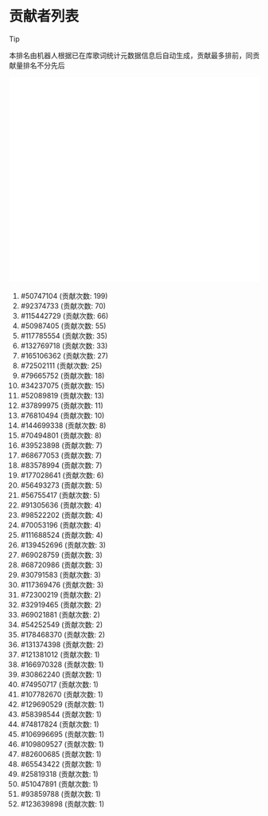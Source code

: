 # 贡献者列表

> [!TIP]
> 本排名由机器人根据已在库歌词统计元数据信息后自动生成，贡献最多排前，同贡献量排名不分先后

![贡献者头像画廊](./CONTRIBUTORS.svg)

1. #50747104 (贡献次数: 199)
2. #92374733 (贡献次数: 70)
3. #115442729 (贡献次数: 66)
4. #50987405 (贡献次数: 55)
5. #117785554 (贡献次数: 35)
6. #132769718 (贡献次数: 33)
7. #165106362 (贡献次数: 27)
8. #72502111 (贡献次数: 25)
9. #79665752 (贡献次数: 18)
10. #34237075 (贡献次数: 15)
11. #52089819 (贡献次数: 13)
12. #37899975 (贡献次数: 11)
13. #76810494 (贡献次数: 10)
14. #144699338 (贡献次数: 8)
15. #70494801 (贡献次数: 8)
16. #39523898 (贡献次数: 7)
17. #68677053 (贡献次数: 7)
18. #83578994 (贡献次数: 7)
19. #177028641 (贡献次数: 6)
20. #56493273 (贡献次数: 5)
21. #56755417 (贡献次数: 5)
22. #91305636 (贡献次数: 4)
23. #98522202 (贡献次数: 4)
24. #70053196 (贡献次数: 4)
25. #111688524 (贡献次数: 4)
26. #139452696 (贡献次数: 3)
27. #69028759 (贡献次数: 3)
28. #68720986 (贡献次数: 3)
29. #30791583 (贡献次数: 3)
30. #117369476 (贡献次数: 3)
31. #72300219 (贡献次数: 2)
32. #32919465 (贡献次数: 2)
33. #69021881 (贡献次数: 2)
34. #54252549 (贡献次数: 2)
35. #178468370 (贡献次数: 2)
36. #131374398 (贡献次数: 2)
37. #121381012 (贡献次数: 1)
38. #166970328 (贡献次数: 1)
39. #30862240 (贡献次数: 1)
40. #74950717 (贡献次数: 1)
41. #107782670 (贡献次数: 1)
42. #129690529 (贡献次数: 1)
43. #58398544 (贡献次数: 1)
44. #74817824 (贡献次数: 1)
45. #106996695 (贡献次数: 1)
46. #109809527 (贡献次数: 1)
47. #82600685 (贡献次数: 1)
48. #65543422 (贡献次数: 1)
49. #25819318 (贡献次数: 1)
50. #51047891 (贡献次数: 1)
51. #93859788 (贡献次数: 1)
52. #123639898 (贡献次数: 1)
